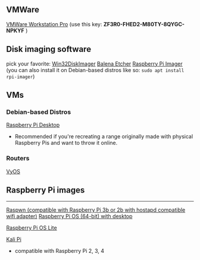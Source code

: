 
## VMWare 
[VMWare Workstation Pro](https://www.vmware.com/products/workstation-pro/workstation-pro-evaluation.html) (use this key: **ZF3R0-FHED2-M80TY-8QYGC-NPKYF** )


## Disk imaging software
pick your favorite:
[Win32DiskImager](https://sourceforge.net/projects/win32diskimager/)
[Balena Etcher](https://www.balena.io/etcher/)
[ Raspberry Pi Imager](https://www.raspberrypi.com/software/) (you can also install it on Debian-based distros like so: `sudo apt install rpi-imager`)

## VMs

### Debian-based Distros
[Raspberry Pi Desktop](https://downloads.raspberrypi.org/rpd_x86/images/rpd_x86-2022-07-04/2022-07-01-raspios-bullseye-i386.iso)
* Recommended if you're recreating a range originally made with physical Raspberry Pis and want to throw it online. 
### Routers
[VyOS](https://vyos.net/get/) 


## Raspberry Pi images
-----------

[Raspwn (compatible with Raspberry Pi 3b or 2b with hostapd compatible wifi adapter)](http://raspwn.org/install)
[Raspberry Pi OS (64-bit) with desktop](https://downloads.raspberrypi.org/raspios_arm64/images/raspios_arm64-2022-09-26/2022-09-22-raspios-bullseye-arm64.img.xz)

[Raspberry Pi OS Lite](https://downloads.raspberrypi.org/raspios_lite_arm64/images/raspios_lite_arm64-2022-09-26/2022-09-22-raspios-bullseye-arm64-lite.img.xz)

[Kali Pi](https://kali.download/arm-images/kali-2022.3/kali-linux-2022.3-raspberry-pi-arm64.img.xz)
* compatible with Raspberry Pi 2, 3, 4



